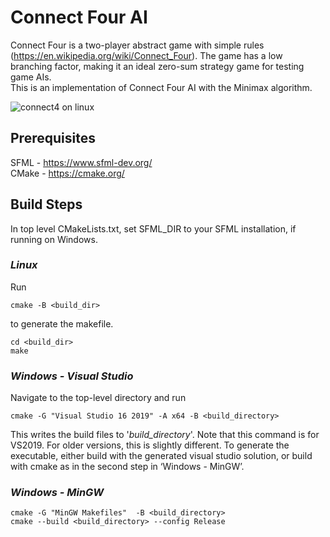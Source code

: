 # Connect Four AI

Connect Four is a two-player abstract game with simple rules (https://en.wikipedia.org/wiki/Connect_Four). The game has a low branching factor, making it an ideal zero-sum strategy game for testing game AIs.  
This is an implementation of Connect Four AI with the Minimax algorithm. 

![connect4 on linux](https://user-images.githubusercontent.com/8562118/185773849-c287cb2c-6d57-4444-acfe-34e1219d5fef.png)

## Prerequisites ##

SFML - https://www.sfml-dev.org/  
CMake - https://cmake.org/

## Build Steps ##

In top level CMakeLists.txt, set SFML_DIR to your SFML installation, if running on Windows. 

### *Linux* ###

Run 
```
cmake -B <build_dir>
```
to generate the makefile.

```
cd <build_dir>
make
```
### *Windows - Visual Studio* ###

Navigate to the top-level directory and run

```
cmake -G "Visual Studio 16 2019" -A x64 -B <build_directory>
```
This writes the build files to '*build_directory*'. Note that this command is for VS2019. For older versions, this is slightly different.
To generate the executable, either build with the generated visual studio solution, or build with cmake as in the second step in ‘Windows - MinGW’.

### *Windows - MinGW* ###

```
cmake -G "MinGW Makefiles"  -B <build_directory>
cmake --build <build_directory> --config Release
```

